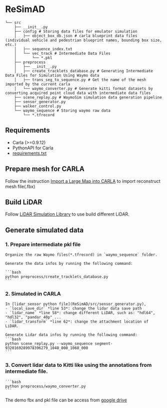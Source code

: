 # ReSimAD
```
└── src
    ├── __init__.py
    ├── config # Storing data files for emulator simulation
    │   ├── object_box_db.json # carla blueprint data files (individual vehicle and pedestrian blueprint names, bounding box size, etc.)
    │   ├── sequence_index.txt
    │   └── vec_track # Intermediate Data Files
    │       └── *.pkl
    ├── preprocess
    │   ├── __init__.py
    │   ├── create_tracklets_database.py # Generating Intermediate Data Files for Simulation Using Waymo data
    │   ├── trans_seg_to_sequence.py # Get the name of the mesh imported by the current carla
    │   └── waymo_converter.py # Generate kitti format datasets by converting acquired point cloud data with intermediate data files
    ├── scene_replay.py # WaymoSim simulation data generation pipeline
    ├── sensor_generator.py
    ├── walker_control.py
    └── waymo_sequence # Storing waymo raw data
        └── *.tfrecord
```

## Requirements

+ Carla (>=0.9.12)
+ PythonAPI for Carla
+ [requirements.txt](ReSimAD/requirements.txt)
  
## Prepare mesh for CARLA

Follow the instruction [Import a Large Map into CARLA](https://carla.readthedocs.io/en/latest/content_authoring_large_maps/#import-a-large-map-into-carla) to import reconstruct mesh file(.fbx)

## Build LiDAR
Follow [LiDAR Simulation Library](../README.md/#lidar-simulation-library) to use build different LiDAR.

## Generate simulated data

### 1. Prepare intermediate pkl file

    Organize the raw Waymo files(*.tfrecord) in `waymo_sequence` folder. 

    Generate the data infos by running the following command:

    ```bash
    python preprocess/create_tracklets_database.py
    ```

### 2. Simulated in CARLA
    
    In [lidar_sensor python file](ReSimAD/src/sensor_generator.py), 
    - `local_save_dir` *line 53*: change the lidar data save path
    - `lidar_name` *line 58*: change different LiDAR, such as: "hdl64", "hdl32", "pandar_40p" ...
    - `lidar_transform` *line 62*: change the attachment location of LiDAR.

    Generate Lidar data infos by running the following command:
    ```bash
    python scene_replay.py --waymo_sequence segment-9320169289978396279_1040_000_1060_000
    ```

### 3. Convert lidar data to Kitti like using the annotations from intermediate file.
    ```bash
    python preprocess/waymo_converter.py
    ```


The demo fbx and pkl file can be access from [google drive](https://drive.google.com/drive/folders/1r6_4OlHrg_mXQK7PHKcOXEIF5n3CFNyH?usp=sharing)